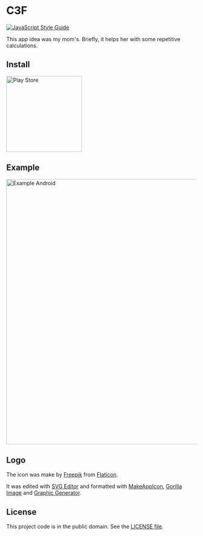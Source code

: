 # C3F

[![JavaScript Style Guide][badge-1-img]][badge-1-link]

This app idea was my mom's. Briefly, it helps her with some repetitive calculations.

## Install

<a href="https://play.google.com/store/apps/details?id=com.c3f">
    <img width="200" src="https://play.google.com/intl/en_us/badges/static/images/badges/en_badge_web_generic.png" alt="Play Store" title="Play Store">
</a>

## Example

<img height="700" src="./static/examples/android.gif" alt="Example Android" title="Example Android">

## Logo

The icon was make by [Freepik][1] from [Flaticon][2].

It was edited with [SVG Editor][3] and formatted with [MakeAppIcon][4], [Gorilla Image][5] and [Graphic Generator][6].

## License

This project code is in the public domain. See the [LICENSE file][7].

[badge-1-img]: https://img.shields.io/badge/code_style-standard-brightgreen.svg
[badge-1-link]: https://standardjs.com

[1]: https://www.flaticon.com/authors/freepik
[2]: https://www.flaticon.com/free-icon/automobile_1785810
[3]: https://svg-edit.github.io/svgedit/
[4]: https://makeappicon.com
[5]: https://apetools.webprofusion.com/#/tools/imagegorilla
[6]: https://www.norio.be/graphic-generator
[7]: https://github.com/Nhanderu/c3f/blob/master/LICENSE
